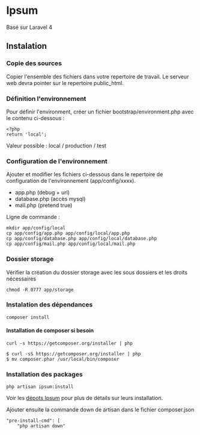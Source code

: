 # Ipsum

Basé sur Laravel 4

## Instalation

### Copie des sources

Copier l'ensemble des fichiers dans votre repertoire de travail. Le serveur web devra pointer sur le repertoire public_html.

### Définition l'environnement

Pour définir l'environment, créer un fichier bootstrap/environment.php avec le contenu ci-dessous :

    <?php
    return 'local';

Valeur possible : local / production / test

### Configuration de l'environnement

Ajouter et modifier les fichiers ci-dessous dans le repertoire de configuration de l'environnement (app/config/xxxx).

- app.php (debug + url)
- database.php (accès mysql)
- mail.php (pretend true)

Ligne de commande :

    mkdir app/config/local
    cp app/config/app.php app/config/local/app.php
    cp app/config/database.php app/config/local/database.php
    cp app/config/mail.php app/config/local/mail.php

### Dossier storage

Vérifier la création du dossier storage avec les sous dossiers et les droits nécessaires

    chmod -R 0777 app/storage

### Instalation des dépendances

    composer install

#### Installation de composer si besoin

    curl -s https://getcomposer.org/installer | php

    $ curl -sS https://getcomposer.org/installer | php
    $ mv composer.phar /usr/local/bin/composer

### Installation des packages

    php artisan ipsum:install

Voir les [dépots Ipsum](https://github.com/ipsum-laravel/) pour plus de détails sur leurs installation.

Ajouter ensuite la commande down de artisan dans le fichier composer.json

    "pre-install-cmd": [
        "php artisan down"

